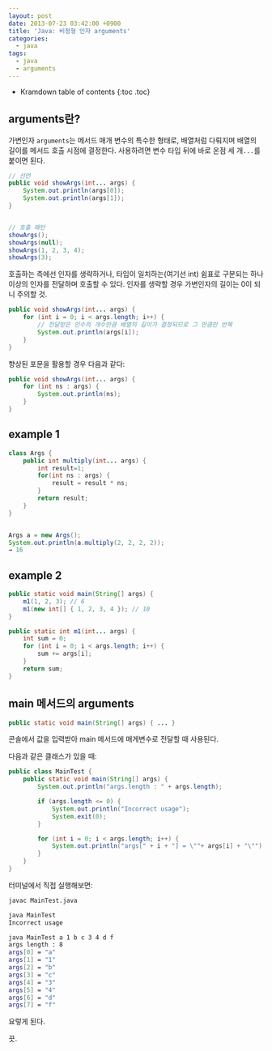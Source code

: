 ```yaml
---
layout: post
date: 2013-07-23 03:42:00 +0900
title: 'Java: 비정형 인자 arguments'
categories:
  - java
tags:
  - java
  - arguments
---
```


* Kramdown table of contents
{:toc .toc}

## arguments란?

가변인자 `arguments`는 메서드 매개 변수의 특수한 형태로, 배열처럼 다뤄지며 배열의 길이를 메서드 호출 시점에 결정한다. 사용하려면 변수 타입 뒤에 바로 온점 세 개`...`를 붙이면 된다.

```java
// 선언
public void showArgs(int... args) {
    System.out.println(args[0]);
    System.out.println(args[1]);
}


// 호출 패턴
showArgs();
showArgs(null);
showArgs(1, 2, 3, 4);
showArgs(3);
```

호출하는 측에선 인자를 생략하거나, 타입이 일치하는(여기선 int) 쉼표로 구분되는 하나 이상의 인자를 전달하며 호출할 수 있다. 인자를 생략할 경우 가변인자의 길이는 0이 되니 주의할 것.

```java
public void showArgs(int... args) {
    for (int i = 0; i < args.length; i++) {
        // 전달받은 인수의 개수만큼 배열의 길이가 결정되므로 그 만큼만 반복
        System.out.println(args[i]);
    }
}
```

향상된 포문을 활용할 경우 다음과 같다:

```java
public void showArgs(int... args) {
    for (int ns : args) {
        System.out.println(ns);
    }
}
```

## example 1

```java
class Args {
    public int multiply(int... args) {
        int result=1;
        for(int ns : args) {
            result = result * ns;
        }
        return result;
    }
}


Args a = new Args();
System.out.println(a.multiply(2, 2, 2, 2));
→ 16
```

## example 2

```java
public static void main(String[] args) {
    m1(1, 2, 3); // 6
    m1(new int[] { 1, 2, 3, 4 }); // 10
}

public static int m1(int... args) {
    int sum = 0;
    for (int i = 0; i < args.length; i++) {
        sum += args[i];
    }
    return sum;
}
```

## main 메서드의 arguments

```java
public static void main(String[] args) { ... }
```

콘솔에서 값을 입력받아 main 메서드에 매게변수로 전달할 때 사용된다.

다음과 같은 클래스가 있을 때:

```java
public class MainTest {
    public static void main(String[] args) {
        System.out.println("args.length : " + args.length);

        if (args.length <= 0) {
            System.out.println("Incorrect usage");
            System.exit(0);
        }

        for (int i = 0; i < args.length; i++) {
            System.out.println("args[" + i + "] = \""+ args[i] + "\"");
        }        
    }
}
```

터미널에서 직접 실행해보면:

```bash
javac MainTest.java

java MainTest
Incorrect usage

java MainTest a 1 b c 3 4 d f
args length : 8
args[0] = "a"
args[1] = "1"
args[2] = "b"
args[3] = "c"
args[4] = "3"
args[5] = "4"
args[6] = "d"
args[7] = "f"
```

요렇게 된다.

끗.
